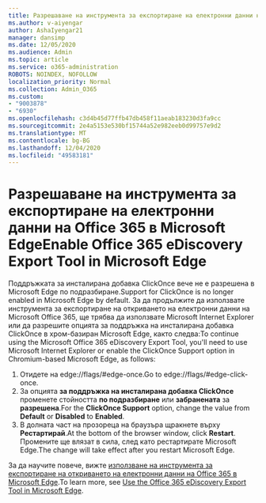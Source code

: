 ```yaml
---
title: Разрешаване на инструмента за експортиране на електронни данни на Office 365 в Microsoft Edge
ms.author: v-aiyengar
author: AshaIyengar21
manager: dansimp
ms.date: 12/05/2020
ms.audience: Admin
ms.topic: article
ms.service: o365-administration
ROBOTS: NOINDEX, NOFOLLOW
localization_priority: Normal
ms.collection: Admin_O365
ms.custom:
- "9003878"
- "6930"
ms.openlocfilehash: c3d4b45d77ffb47db458f11aeab183230d3fa9cc
ms.sourcegitcommit: 2e4a5153e530bf15744a52e982eeb0d99757e9d2
ms.translationtype: MT
ms.contentlocale: bg-BG
ms.lasthandoff: 12/04/2020
ms.locfileid: "49583181"
---
```

# <a name="enable-office-365-ediscovery-export-tool-in-microsoft-edge"></a><span data-ttu-id="894b1-102">Разрешаване на инструмента за експортиране на електронни данни на Office 365 в Microsoft Edge</span><span class="sxs-lookup"><span data-stu-id="894b1-102">Enable Office 365 eDiscovery Export Tool in Microsoft Edge</span></span>

<span data-ttu-id="894b1-103">Поддръжката за инсталирана добавка ClickOnce вече не е разрешена в Microsoft Edge по подразбиране.</span><span class="sxs-lookup"><span data-stu-id="894b1-103">Support for ClickOnce is no longer enabled in Microsoft Edge by default.</span></span> <span data-ttu-id="894b1-104">За да продължите да използвате инструмента за експортиране на откриването на електронни данни на Microsoft Office 365, ще трябва да използвате Microsoft Internet Explorer или да разрешите опцията за поддръжка на инсталирана добавка ClickOnce в хром-базиран Microsoft Edge, както следва:</span><span class="sxs-lookup"><span data-stu-id="894b1-104">To continue using the Microsoft Office 365 eDiscovery Export Tool, you'll need to use Microsoft Internet Explorer or enable the ClickOnce Support option in Chromium-based Microsoft Edge, as follows:</span></span>

1. <span data-ttu-id="894b1-105">Отидете на edge://flags/#edge-once.</span><span class="sxs-lookup"><span data-stu-id="894b1-105">Go to edge://flags/#edge-click-once.</span></span>
1. <span data-ttu-id="894b1-106">За опцията **за поддръжка на инсталирана добавка ClickOnce** променете стойността **по подразбиране** или **забранената** за **разрешена**.</span><span class="sxs-lookup"><span data-stu-id="894b1-106">For the **ClickOnce Support** option, change the value from **Default** or **Disabled** to **Enabled**.</span></span>
1. <span data-ttu-id="894b1-107">В долната част на прозореца на браузъра щракнете върху **Рестартирай**.</span><span class="sxs-lookup"><span data-stu-id="894b1-107">At the bottom of the browser window, click **Restart**.</span></span> <span data-ttu-id="894b1-108">Промените ще влязат в сила, след като рестартирате Microsoft Edge.</span><span class="sxs-lookup"><span data-stu-id="894b1-108">The change will take effect after you restart Microsoft Edge.</span></span>

<span data-ttu-id="894b1-109">За да научите повече, вижте [използване на инструмента за експортиране на откриването на електронни данни на Office 365 в Microsoft Edge](https://go.microsoft.com/fwlink/?linkid=2111611).</span><span class="sxs-lookup"><span data-stu-id="894b1-109">To learn more, see [Use the Office 365 eDiscovery Export Tool in Microsoft Edge](https://go.microsoft.com/fwlink/?linkid=2111611).</span></span>
